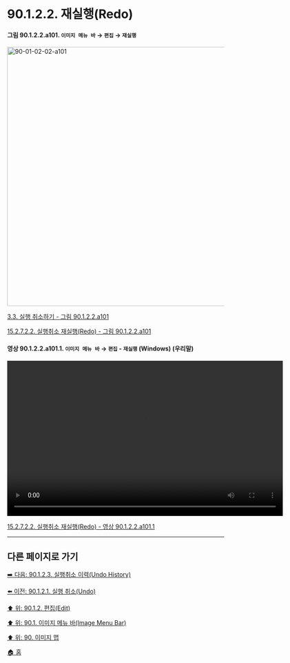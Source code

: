# 90.1.2.2. 재실행(Redo)

<a id="90-01-02-02-a101"></a>

#### 그림 90.1.2.2.a101. `이미지 메뉴 바` → `편집` → `재실행`
<img width="980" height="601" alt="90-01-02-02-a101" src="https://github.com/wonder13662/gimp/assets/15767104/32737261-8275-46cc-bad0-c9c7df52cf71" />

[3.3. 실행 취소하기 - 그림 90.1.2.2.a101](./03-03-00-undoing.md#90-01-02-02-a101)

[15.2.7.2.2. 실행취소 재실행(Redo) - 그림 90.1.2.2.a101](./15-02-07-02-02-redo.md#90-01-02-02-a101)

<a id="90-01-02-02-a101-01"></a>

#### 영상 90.1.2.2.a101.1. `이미지 메뉴 바` → `편집` - `재실행` (Windows) (우리말)
<video controls="controls" width="640" height="360" src="https://github.com/wonder13662/gimp/assets/15767104/3b04db0c-6dce-4d45-b8c2-e7608878cf9a"></video>

[15.2.7.2.2. 실행취소 재실행(Redo) - 영상 90.1.2.2.a101.1](./15-02-07-02-02-redo.md#90-01-02-02-a101-01)

***

## 다른 페이지로 가기

[➡️ 다음: 90.1.2.3. 실행취소 이력(Undo History)](./90-01-02-03-undo_history.md)

[⬅️ 이전: 90.1.2.1. 실행 취소(Undo)](./90-01-02-01-undo.md)

[⬆️ 위: 90.1.2. 편집(Edit)](./90-01-02-00-edit.md)

[⬆️ 위: 90.1. 이미지 메뉴 바(Image Menu Bar)](./90-01-00-image-menu-bar.md)

[⬆️ 위: 90. 이미지 맵](./90-00-image-map.md)

[🏠 홈](./00-home.md)
